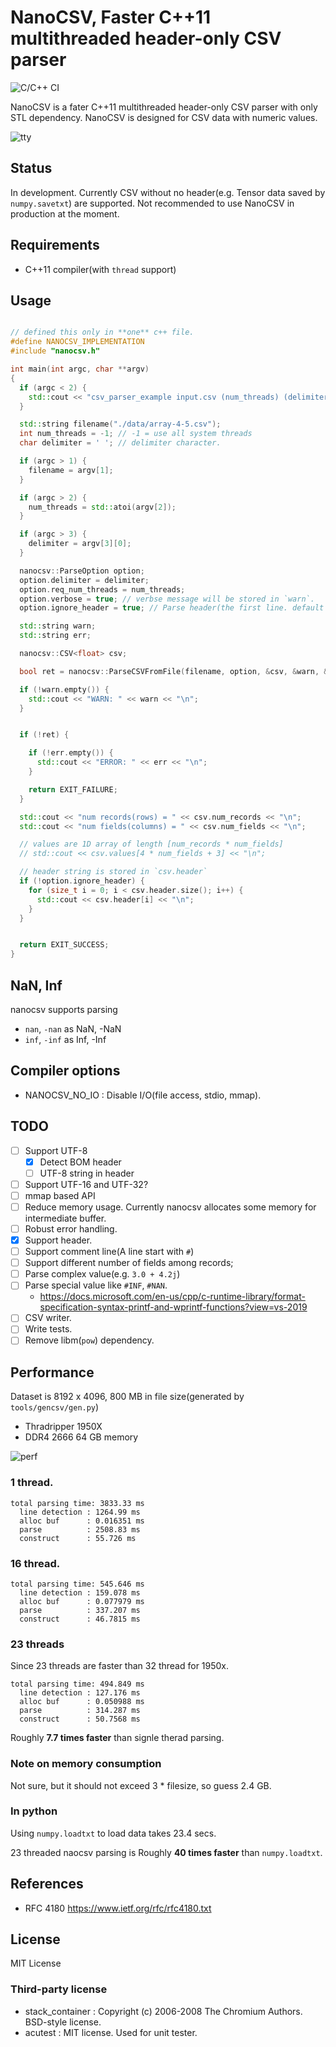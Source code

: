 # NanoCSV, Faster C++11 multithreaded header-only CSV parser

![C/C++ CI](https://github.com/lighttransport/nanocsv/workflows/C/C++%20CI/badge.svg)

NanoCSV is a fater C++11 multithreaded header-only CSV parser with only STL dependency.
NanoCSV is designed for CSV data with numeric values.

![tty](img/tty.gif)


## Status

In development.
Currently CSV without no header(e.g. Tensor data saved by `numpy.savetxt`) are supported.
Not recommended to use NanoCSV in production at the moment.

## Requirements

* C++11 compiler(with `thread` support)

## Usage

```c++

// defined this only in **one** c++ file.
#define NANOCSV_IMPLEMENTATION
#include "nanocsv.h"

int main(int argc, char **argv)
{
  if (argc < 2) {
    std::cout << "csv_parser_example input.csv (num_threads) (delimiter)\n";
  }

  std::string filename("./data/array-4-5.csv");
  int num_threads = -1; // -1 = use all system threads
  char delimiter = ' '; // delimiter character.

  if (argc > 1) {
    filename = argv[1];
  }

  if (argc > 2) {
    num_threads = std::atoi(argv[2]);
  }

  if (argc > 3) {
    delimiter = argv[3][0];
  }

  nanocsv::ParseOption option;
  option.delimiter = delimiter;
  option.req_num_threads = num_threads;
  option.verbose = true; // verbse message will be stored in `warn`.
  option.ignore_header = true; // Parse header(the first line. default = true).

  std::string warn;
  std::string err;

  nanocsv::CSV<float> csv;

  bool ret = nanocsv::ParseCSVFromFile(filename, option, &csv, &warn, &err);

  if (!warn.empty()) {
    std::cout << "WARN: " << warn << "\n";
  }


  if (!ret) {

    if (!err.empty()) {
      std::cout << "ERROR: " << err << "\n";
    }

    return EXIT_FAILURE;
  }

  std::cout << "num records(rows) = " << csv.num_records << "\n";
  std::cout << "num fields(columns) = " << csv.num_fields << "\n";

  // values are 1D array of length [num_records * num_fields]
  // std::cout << csv.values[4 * num_fields + 3] << "\n";

  // header string is stored in `csv.header`
  if (!option.ignore_header) {
    for (size_t i = 0; i < csv.header.size(); i++) {
      std::cout << csv.header[i] << "\n";
    }
  }


  return EXIT_SUCCESS;
}
```

## NaN, Inf

nanocsv supports parsing

* `nan`, `-nan` as NaN, -NaN
* `inf`, `-inf` as Inf, -Inf

## Compiler options

* NANOCSV_NO_IO : Disable I/O(file access, stdio, mmap).


## TODO

* [ ] Support UTF-8
  * [x] Detect BOM header
  * [ ] UTF-8 string in header
* [ ] Support UTF-16 and UTF-32?
* [ ] mmap based API
* [ ] Reduce memory usage. Currently nanocsv allocates some memory for intermediate buffer.
* [ ] Robust error handling.
* [x] Support header.
* [ ] Support comment line(A line start with `#`)
* [ ] Support different number of fields among records;
* [ ] Parse complex value(e.g. `3.0 + 4.2j`)
* [ ] Parse special value like `#INF`, `#NAN`.
  * https://docs.microsoft.com/en-us/cpp/c-runtime-library/format-specification-syntax-printf-and-wprintf-functions?view=vs-2019
* [ ] CSV writer.
* [ ] Write tests.
* [ ] Remove libm(`pow`) dependency.

## Performance

Dataset is 8192 x 4096, 800 MB in file size(generated by `tools/gencsv/gen.py`)

* Thradripper 1950X
* DDR4 2666 64 GB memory

![perf](img/perf-chart.png)

### 1 thread.

```
total parsing time: 3833.33 ms
  line detection : 1264.99 ms
  alloc buf      : 0.016351 ms
  parse          : 2508.83 ms
  construct      : 55.726 ms
```

### 16 thread.

```
total parsing time: 545.646 ms
  line detection : 159.078 ms
  alloc buf      : 0.077979 ms
  parse          : 337.207 ms
  construct      : 46.7815 ms
```


### 23 threads

Since 23 threads are faster than 32 thread for 1950x.

```
total parsing time: 494.849 ms
  line detection : 127.176 ms
  alloc buf      : 0.050988 ms
  parse          : 314.287 ms
  construct      : 50.7568 ms
```

Roughly **7.7 times faster** than signle therad parsing.

### Note on memory consumption

Not sure, but it should not exceed 3 * filesize, so guess 2.4 GB.

### In python

Using `numpy.loadtxt` to load data takes 23.4 secs.

23 threaded naocsv parsing is Roughly **40 times faster** than `numpy.loadtxt`.

## References

* RFC 4180 https://www.ietf.org/rfc/rfc4180.txt

## License

MIT License

### Third-party license

* stack_container : Copyright (c) 2006-2008 The Chromium Authors. BSD-style license.
* acutest : MIT license. Used for unit tester.

